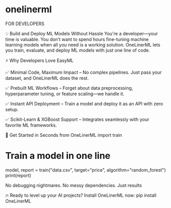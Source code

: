 # onelinerml

FOR DEVELOPERS

💡 Build and Deploy ML Models Without Hassle
You're a developer—your time is valuable. You don’t want to spend hours fine-tuning machine learning models when all you need is a working solution. OneLinerML lets you train, evaluate, and deploy ML models with just one line of code.

⚡ Why Developers Love EasyML

✅ Minimal Code, Maximum Impact – No complex pipelines. Just pass your dataset, and OneLinerML does the rest.

✅ Prebuilt ML Workflows – Forget about data preprocessing, hyperparameter tuning, or feature scaling—we handle it.

✅ Instant API Deployment – Train a model and deploy it as an API with zero setup.

✅ Scikit-Learn & XGBoost Support – Integrates seamlessly with your favorite ML frameworks.


🚀 Get Started in Seconds
from OneLinerML import train
# Train a model in one line
model, report = train("data.csv", target="price", algorithm="random_forest")
print(report)

No debugging nightmares. No messy dependencies. Just results

🔥 Ready to level up your AI projects? Install OneLinerML now:
pip install OneLinerML

